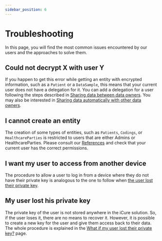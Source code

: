 ```yaml
---
sidebar_position: 6
---
```

# Troubleshooting

In this page, you will find the most common issues encountered by our users and the approaches to solve them.

## Could not decrypt X with user Y
If you happen to get this error while getting an entity with encrypted information, such as a `Patient` or a `DataSample`,
this means that your current user does not have a delegation for it. You can add a delegation for a user following the 
steps described in [Sharing data between data owners](/sdks/how-to/how-to-share-data). You may also be interested in 
[Sharing data automatically with other data owners](/sdks/how-to/how-to-share-data-automatically).

## I cannot create an entity
The creation of some types of entities, such as `Patients`, `Codings`, or `HealthcareParties` is restricted to users that
are either Admins or HealthcareParties. Please consult our [References](/sdks/references/interfaces) and check that your 
current user has the correct permissions.

## I want my user to access from another device
The procedure to allow a user to log in from a device where they do not have their private key is analogous to the one to
follow when [the user lost their private key](/sdks/how-to/how-to-authenticate-a-user/my-user-lost-their-key.md).

## My user lost his private key
The private key of the user is not stored anywhere in the iCure solution. So, if the user loses it, there are no means 
to recover it. However, it is possible to create a new key for the user and give them access back to their data. The whole
 procedure is explained in the [What if my user lost their private key?](/sdks/how-to/how-to-authenticate-a-user/my-user-lost-their-key.md)
 page.